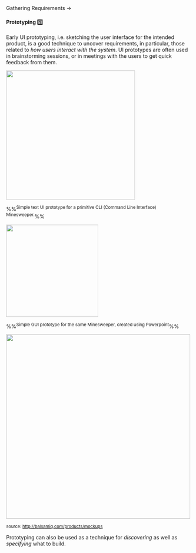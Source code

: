 <link rel="stylesheet" href="{{baseUrl}}/css/textbook.css">

<div class="website-content">

<div id="path">Gathering Requirements &rarr; </div>

<div id="title">

#### Prototyping :one:

</div>

<div id="body">

<tip-box type="primary">

<include src="../../common/definitions.md#def-prototyping" />

</tip-box>

Early UI prototyping, i.e. sketching the user interface for the intended product, is a good technique to uncover requirements, in particular, those related to _how users interact with the system_. UI prototypes are often used in brainstorming sessions, or in meetings with the users to get quick feedback from them.

<panel header="%%Prototype examples%%" expanded>

<panel header="Text UI prototype" type="seamless" expanded>
<img src="{{baseUrl}}/gatheringRequirements/prototyping/images/textPrototypeCLI.png" height="350" />

%%<sup>Simple text UI prototype for a primitive CLI (Command Line Interface) Minesweeper.</sup>%%

</panel>

<panel header="GUI prototype" type="seamless">
<img src="{{baseUrl}}/gatheringRequirements/prototyping/images/guiPrototypeMinesweeper.jpg" height="250" />

%%<sup>Simple GUI prototype for the same Minesweeper, created using Powerpoint</sup>%%

</panel>

<panel header="Balsamiq prototype" type="seamless">
<img src="{{baseUrl}}/gatheringRequirements/prototyping/images/balsamiqPrototypeGUI.jpg" height="500" />

<sup>source: http://balsamiq.com/products/mockups</sup>

</panel>

</panel>

<p/>

<tip-box type="info">

Prototyping can also be used as a technique for _discovering_ as well as _specifying_ what to build.

</tip-box>

</div>

<div id="extras">
<div>

</div>
